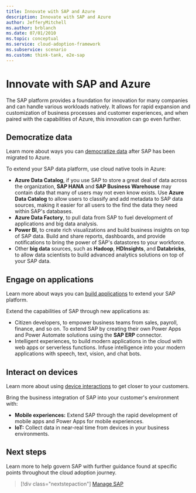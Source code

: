 ```yaml
---
title: Innovate with SAP and Azure
description: Innovate with SAP and Azure
author: JefferyMitchell
ms.author: brblanch
ms.date: 07/01/2010
ms.topic: conceptual
ms.service: cloud-adoption-framework
ms.subservice: scenario
ms.custom: think-tank, e2e-sap
---
```


# Innovate with SAP and Azure

The SAP platform provides a foundation for innovation for many companies and can handle various workloads natively. It allows for rapid expansion and customization of business processes and customer experiences, and when paired with the capabilities of Azure, this innovation can go even further.

## Democratize data

Learn more about ways you can [democratize data](../../innovate/best-practices/data.md) after SAP has been migrated to Azure.

To extend your SAP data platform, use cloud native tools in Azure:

- **Azure Data Catalog**, if you use SAP to store a great deal of data across the organization, **SAP HANA** and **SAP Business Warehouse** may contain data that many of users may not even know exists. Use **Azure Data Catalog** to allow users to classify and add metadata to SAP data sources, making it easier for all users to the find the data they need within SAP's databases.
- **Azure Data Factory**, to pull data from SAP to fuel development of applications and big data analysis.
- **Power BI**, to create rich visualizations and build business insights on top of SAP data. Build and share reports, dashboards, and provide notifications to bring the power of SAP's datastores to your workforce.
- Other **big data** sources, such as **Hadoop**, **HDInsights**, and **Databricks**, to allow data scientists to build advanced analytics solutions on top of your SAP data.

## Engage on applications

Learn more about ways you can [build applications](../../innovate/best-practices/apps.md) to extend your SAP platform.

Extend the capabilities of SAP through new applications as:

- Citizen developers, to empower business teams from sales, payroll, finance, and so on. To extend SAP by creating their own Power Apps and Power Automate solutions using the **SAP ERP** connector.
- Intelligent experiences, to build modern applications in the cloud with web apps or serverless functions. Infuse intelligence into your modern applications with speech, text, vision, and chat bots.

## Interact on devices

Learn more about using [device interactions](../../innovate/best-practices/devices.md) to get closer to your customers.

Bring the business integration of SAP into your customer's environment with:

- **Mobile experiences:** Extend SAP through the rapid development of mobile apps and Power Apps for mobile experiences.
- **IoT:** Collect data in near-real time from devices in your business environments.

## Next steps

Learn more to help govern SAP with further guidance found at specific points throughout the cloud adoption journey.

> [!div class="nextstepaction"]
> [Manage SAP](./manage.md)
